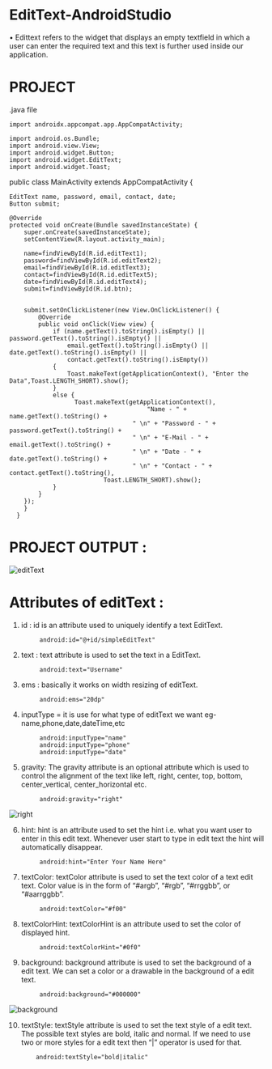# EditText-AndroidStudio

• Edittext refers to the widget that displays an empty textfield in which a user can enter the required text and this text is further used inside our application.


# PROJECT
.java file


    import androidx.appcompat.app.AppCompatActivity;

    import android.os.Bundle;
    import android.view.View;
    import android.widget.Button;
    import android.widget.EditText;
    import android.widget.Toast;

   public class MainActivity extends AppCompatActivity {

    EditText name, password, email, contact, date;
    Button submit;

    @Override
    protected void onCreate(Bundle savedInstanceState) {
        super.onCreate(savedInstanceState);
        setContentView(R.layout.activity_main);

        name=findViewById(R.id.editText1);
        password=findViewById(R.id.editText2);
        email=findViewById(R.id.editText3);
        contact=findViewById(R.id.editText5);
        date=findViewById(R.id.editText4);
        submit=findViewById(R.id.btn);


        submit.setOnClickListener(new View.OnClickListener() {
            @Override
            public void onClick(View view) {
                if (name.getText().toString().isEmpty() || password.getText().toString().isEmpty() ||
                    email.getText().toString().isEmpty() || date.getText().toString().isEmpty() ||
                    contact.getText().toString().isEmpty())
                {
                    Toast.makeText(getApplicationContext(), "Enter the Data",Toast.LENGTH_SHORT).show();
                }
                else {
                      Toast.makeText(getApplicationContext(),
                                          "Name - " +  name.getText().toString() +
                                      " \n" + "Password - " + password.getText().toString() +
                                      " \n" + "E-Mail - " + email.getText().toString() +
                                      " \n" + "Date - " + date.getText().toString() +
                                      " \n" + "Contact - " + contact.getText().toString(),
                              Toast.LENGTH_SHORT).show();
                }
            }
        });
        }
      }

# PROJECT OUTPUT :

![editText](https://user-images.githubusercontent.com/101108540/173174124-62dc7c61-96e7-403a-b306-1c45e1969cd0.jpg)

# Attributes of editText :

1. id : id is an attribute used to uniquely identify a text EditText.
   
            android:id="@+id/simpleEditText"

2. text : text attribute is used to set the text in a EditText.
   
            android:text="Username"

3. ems : basically it works on width resizing of editText.
   
            android:ems="20dp"

4. inputType = it is use for what type of editText we want eg-name,phone,date,dateTime,etc
   
            android:inputType="name"
            android:inputType="phone"
            android:inputType="date"

5. gravity: The gravity attribute is an optional attribute which is used to control the alignment of the text like left, right, center, top, bottom, center_vertical, center_horizontal etc.
  
            android:gravity="right"      
![right](https://user-images.githubusercontent.com/101108540/173035203-3e0044c3-835d-44fb-afff-af11c8e9c0f3.jpg)


6. hint: hint is an attribute used to set the hint i.e. what you want user to enter in this edit text. Whenever user start to type in edit text the hint will automatically disappear.
  
            android:hint="Enter Your Name Here"

7. textColor: textColor attribute is used to set the text color of a text edit text. Color value is in the form of “#argb”, “#rgb”, “#rrggbb”, or “#aarrggbb”.
   
            android:textColor="#f00"

8. textColorHint: textColorHint is an attribute used to set the color of displayed hint.
 
            android:textColorHint="#0f0"

9. background: background attribute is used to set the background of a edit text. We can set a color or a drawable in the background of a edit text.
   
            android:background="#000000"
      
 ![background](https://user-images.githubusercontent.com/101108540/173035381-9ea64783-0694-49a9-b009-e9d453d86763.jpg)


10. textStyle: textStyle attribute is used to set the text style of a edit text. The possible text styles are bold, italic and normal. If we need to use two or more styles for a edit text then “|” operator is used for that.
  
            android:textStyle="bold|italic"
